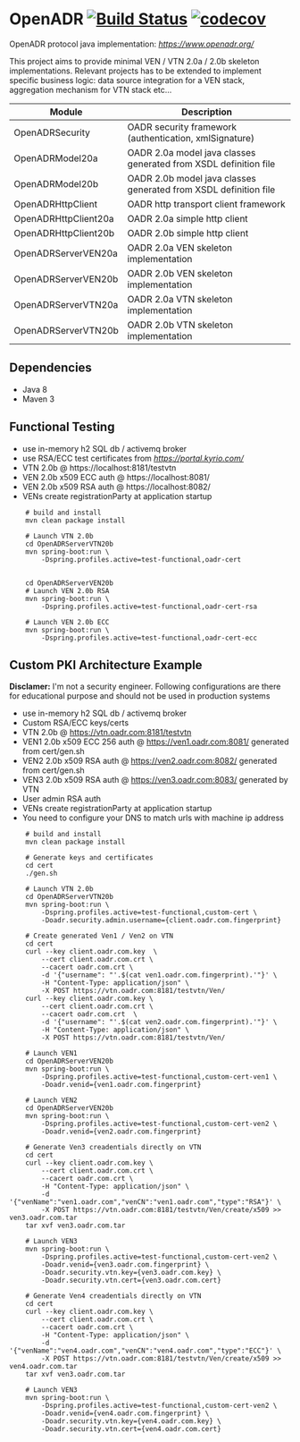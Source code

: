 # OpenADR  [![Build Status](https://travis-ci.org/avob/OpenADR.svg?branch=master)](https://travis-ci.org/avob/OpenADR)  [![codecov](https://codecov.io/gh/avob/OpenADR/branch/master/graph/badge.svg)](https://codecov.io/gh/avob/OpenADR)


OpenADR protocol java implementation: *https://www.openadr.org/*

This project aims to provide minimal VEN / VTN 2.0a / 2.0b skeleton implementations. Relevant projects has to be extended to implement specific business logic: data source integration for a VEN stack, aggregation mechanism for VTN stack etc...

Module | Description
------------- | ------------- 
OpenADRSecurity | OADR security framework (authentication, xmlSignature)
OpenADRModel20a | OADR 2.0a model java classes generated from XSDL definition file
OpenADRModel20b | OADR 2.0b model java classes generated from XSDL definition file
OpenADRHttpClient | OADR http transport client framework
OpenADRHttpClient20a | OADR 2.0a simple http client
OpenADRHttpClient20b | OADR 2.0b simple http client
OpenADRServerVEN20a | OADR 2.0a VEN skeleton implementation
OpenADRServerVEN20b | OADR 2.0b VEN skeleton implementation
OpenADRServerVTN20a | OADR 2.0a VTN skeleton implementation
OpenADRServerVTN20b | OADR 2.0b VTN skeleton implementation

## Dependencies
- Java 8
- Maven 3 

## Functional Testing
- use in-memory h2 SQL db / activemq broker
- use RSA/ECC test certificates from *https://portal.kyrio.com/*
- VTN 2.0b @ https://localhost:8181/testvtn
- VEN 2.0b x509 ECC auth @ https://localhost:8081/
- VEN 2.0b x509 RSA auth @ https://localhost:8082/
- VENs create registrationParty at application startup

```shell
	# build and install
	mvn clean package install

	# Launch VTN 2.0b
	cd OpenADRServerVTN20b
    mvn spring-boot:run \
        -Dspring.profiles.active=test-functional,oadr-cert


    cd OpenADRServerVEN20b
    # Launch VEN 2.0b RSA
    mvn spring-boot:run \
        -Dspring.profiles.active=test-functional,oadr-cert-rsa

    # Launch VEN 2.0b ECC
    mvn spring-boot:run \
        -Dspring.profiles.active=test-functional,oadr-cert-ecc
```

## Custom PKI Architecture Example
**Disclamer:** I'm not a security engineer. Following configurations are there for educational purpose and should not be used in production systems

- use in-memory h2 SQL db / activemq broker
- Custom RSA/ECC keys/certs
- VTN 2.0b @ https://vtn.oadr.com:8181/testvtn
- VEN1 2.0b x509 ECC 256 auth @ https://ven1.oadr.com:8081/ generated from cert/gen.sh
- VEN2 2.0b x509 RSA auth @ https://ven2.oadr.com:8082/ generated from cert/gen.sh
- VEN3 2.0b x509 RSA auth @ https://ven3.oadr.com:8083/ generated by VTN
- User admin RSA auth
- VENs create registrationParty at application startup
- You need to configure your DNS to match urls with machine ip address
```shell
	# build and install
	mvn clean package install

	# Generate keys and certificates
	cd cert
	./gen.sh

	# Launch VTN 2.0b
	cd OpenADRServerVTN20b
    mvn spring-boot:run \
        -Dspring.profiles.active=test-functional,custom-cert \
        -Doadr.security.admin.username={client.oadr.com.fingerprint}

    # Create generated Ven1 / Ven2 on VTN
    cd cert
    curl --key client.oadr.com.key  \
    	--cert client.oadr.com.crt \ 
        --cacert oadr.com.crt \
        -d '{"username": "'.$(cat ven1.oadr.com.fingerprint).'"}' \
        -H "Content-Type: application/json" \
        -X POST https://vtn.oadr.com:8181/testvtn/Ven/
    curl --key client.oadr.com.key \
    	--cert client.oadr.com.crt \
        --cacert oadr.com.crt  \
        -d '{"username": "'.$(cat ven2.oadr.com.fingerprint).'"}' \
        -H "Content-Type: application/json" \
        -X POST https://vtn.oadr.com:8181/testvtn/Ven/

    # Launch VEN1
    cd OpenADRServerVEN20b
    mvn spring-boot:run \
        -Dspring.profiles.active=test-functional,custom-cert-ven1 \
        -Doadr.venid={ven1.oadr.com.fingerprint}

    # Launch VEN2
    cd OpenADRServerVEN20b
    mvn spring-boot:run \
        -Dspring.profiles.active=test-functional,custom-cert-ven2 \
        -Doadr.venid={ven2.oadr.com.fingerprint}

    # Generate Ven3 creadentials directly on VTN
    cd cert
    curl --key client.oadr.com.key \
    	--cert client.oadr.com.crt \
    	--cacert oadr.com.crt \
    	-H "Content-Type: application/json" \
    	-d '{"venName":"ven1.oadr.com","venCN":"ven1.oadr.com","type":"RSA"}' \
    	-X POST https://vtn.oadr.com:8181/testvtn/Ven/create/x509 >> ven3.oadr.com.tar
    tar xvf ven3.oadr.com.tar

    # Launch VEN3
    mvn spring-boot:run \
        -Dspring.profiles.active=test-functional,custom-cert-ven2 \
        -Doadr.venid={ven3.oadr.com.fingerprint} \
        -Doadr.security.vtn.key={ven3.oadr.com.key} \
        -Doadr.security.vtn.cert={ven3.oadr.com.cert}
        
    # Generate Ven4 creadentials directly on VTN
    cd cert
    curl --key client.oadr.com.key \
    	--cert client.oadr.com.crt \
    	--cacert oadr.com.crt \
    	-H "Content-Type: application/json" \
    	-d '{"venName":"ven4.oadr.com","venCN":"ven4.oadr.com","type":"ECC"}' \
    	-X POST https://vtn.oadr.com:8181/testvtn/Ven/create/x509 >> ven4.oadr.com.tar
    tar xvf ven3.oadr.com.tar

    # Launch VEN3
    mvn spring-boot:run \
        -Dspring.profiles.active=test-functional,custom-cert-ven2 \
        -Doadr.venid={ven4.oadr.com.fingerprint} \
        -Doadr.security.vtn.key={ven4.oadr.com.key} \
        -Doadr.security.vtn.cert={ven4.oadr.com.cert}
```
